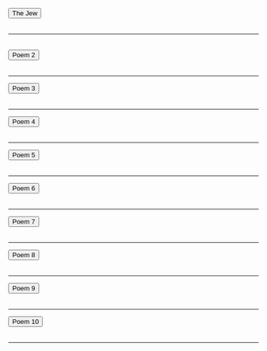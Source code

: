  <button onclick="window.location.href = 'https://pranavbahl.me/page1.html';">The Jew</button><br><br>
 <hr>
 <br>
 <button onclick="window.location.href = 'https://pranavbahl.me/page2.html';">Poem 2</button><br><br>
  <hr>
 <button onclick="window.location.href = 'https://pranavbahl.me/page3.html';">Poem 3</button><br><br>
  <hr>
 <button onclick="window.location.href = 'https://pranavbahl.me/page4.html';">Poem 4</button><br><br>
  <hr>
 <button onclick="window.location.href = 'https://pranavbahl.me/page5.html';">Poem 5</button><br><br>
  <hr>
 <button onclick="window.location.href = 'https://pranavbahl.me/page6.html';">Poem 6</button><br><br>
  <hr>
 <button onclick="window.location.href = 'https://pranavbahl.me/page7.html';">Poem 7</button><br><br>
  <hr>
 <button onclick="window.location.href = 'https://pranavbahl.me/page8.html';">Poem 8</button><br><br>
  <hr>
 <button onclick="window.location.href = 'https://pranavbahl.me/page9.html';">Poem 9</button><br><br>
  <hr>
 <button onclick="window.location.href = 'https://pranavbahl.me/page10.html';">Poem 10</button><br><br>
 <hr>

